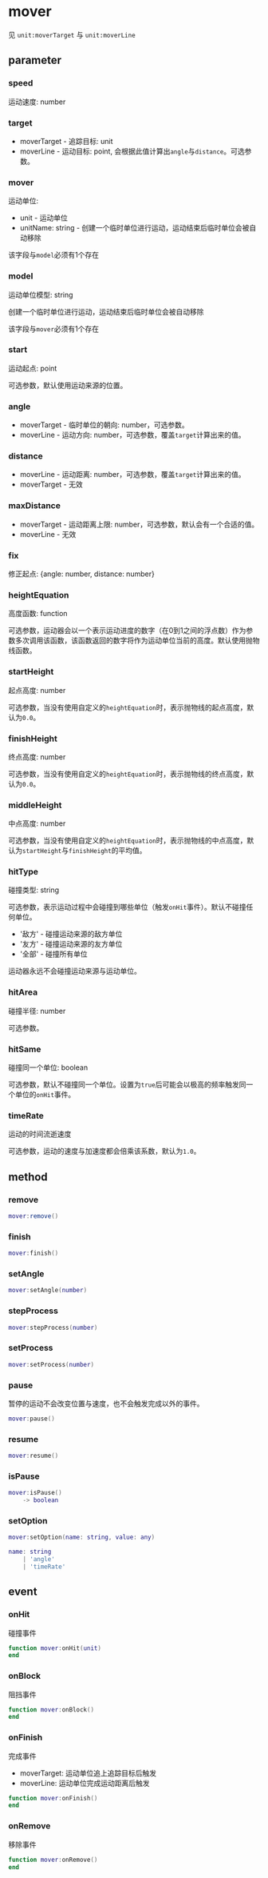# mover
见 `unit:moverTarget` 与 `unit:moverLine`

## parameter

### speed
运动速度: number

### target
* moverTarget - 追踪目标: unit
* moverLine - 运动目标: point, 会根据此值计算出`angle`与`distance`。可选参数。

### mover
运动单位:
* unit - 运动单位
* unitName: string - 创建一个临时单位进行运动，运动结束后临时单位会被自动移除

该字段与`model`必须有1个存在

### model
运动单位模型: string

创建一个临时单位进行运动，运动结束后临时单位会被自动移除

该字段与`mover`必须有1个存在

### start
运动起点: point

可选参数，默认使用运动来源的位置。

### angle
* moverTarget - 临时单位的朝向: number，可选参数。
* moverLine - 运动方向: number，可选参数，覆盖`target`计算出来的值。

### distance
* moverLine - 运动距离: number，可选参数，覆盖`target`计算出来的值。
* moverTarget - 无效

### maxDistance
* moverTarget - 运动距离上限: number，可选参数，默认会有一个合适的值。
* moverLine - 无效

### fix
修正起点: {angle: number, distance: number}

### heightEquation
高度函数: function

可选参数，运动器会以一个表示运动进度的数字（在0到1之间的浮点数）作为参数多次调用该函数，该函数返回的数字将作为运动单位当前的高度。默认使用抛物线函数。

### startHeight
起点高度: number

可选参数，当没有使用自定义的`heightEquation`时，表示抛物线的起点高度，默认为`0.0`。

### finishHeight
终点高度: number

可选参数，当没有使用自定义的`heightEquation`时，表示抛物线的终点高度，默认为`0.0`。

### middleHeight
中点高度: number

可选参数，当没有使用自定义的`heightEquation`时，表示抛物线的中点高度，默认为`startHeight`与`finishHeight`的平均值。

### hitType
碰撞类型: string

可选参数，表示运动过程中会碰撞到哪些单位（触发`onHit`事件）。默认不碰撞任何单位。

* '敌方' - 碰撞运动来源的敌方单位
* '友方' - 碰撞运动来源的友方单位
* '全部' - 碰撞所有单位

运动器永远不会碰撞运动来源与运动单位。

### hitArea
碰撞半径: number

可选参数。

### hitSame
碰撞同一个单位: boolean

可选参数，默认不碰撞同一个单位。设置为`true`后可能会以极高的频率触发同一个单位的`onHit`事件。

### timeRate
运动的时间流逝速度

可选参数，运动的速度与加速度都会倍乘该系数，默认为`1.0`。

## method

### remove
```lua
mover:remove()
```

### finish
```lua
mover:finish()
```

### setAngle
```lua
mover:setAngle(number)
```

### stepProcess
```lua
mover:stepProcess(number)
```

### setProcess
```lua
mover:setProcess(number)
```

### pause
暂停的运动不会改变位置与速度，也不会触发完成以外的事件。

```lua
mover:pause()
```

### resume
```lua
mover:resume()
```

### isPause
```lua
mover:isPause()
    -> boolean
```

### setOption
```lua
mover:setOption(name: string, value: any)

name: string
    | 'angle'
    | 'timeRate'
```

## event

### onHit
碰撞事件

```lua
function mover:onHit(unit)
end
```

### onBlock
阻挡事件

```lua
function mover:onBlock()
end
```

### onFinish
完成事件

* moverTarget: 运动单位追上追踪目标后触发
* moverLine: 运动单位完成运动距离后触发

```lua
function mover:onFinish()
end
```

### onRemove
移除事件

```lua
function mover:onRemove()
end
```
